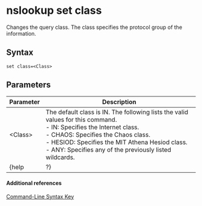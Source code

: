 # nslookup set class



Changes the query class. The class specifies the protocol group of the information.

## Syntax

```
set class=<Class>
```

## Parameters

|Parameter|Description|
|---------|-----------|
|\<Class>|The default class is IN. The following lists the valid values for this command.</br>- IN: Specifies the Internet class.</br>- CHAOS: Specifies the Chaos class.</br>- HESIOD: Specifies the MIT Athena Hesiod class.</br>- ANY: Specifies any of the previously listed wildcards.|
|{help | ?}|Displays a short summary of **nslookup** subcommands.|

#### Additional references

[Command-Line Syntax Key](command-line-syntax-key.md)